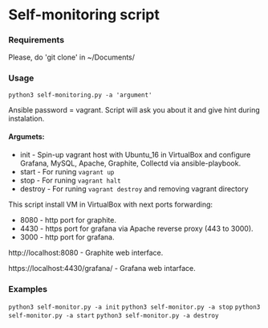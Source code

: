 # Self-monitoring script

### Requirements
Please, do 'git clone' in ~/Documents/

### Usage
`python3 self-monitoring.py -a 'argument' `

Ansible password = vagrant. 
Script will ask you about it and give hint during instalation.

#### Argumets: 
- init - Spin-up vagrant host with Ubuntu_16 in VirtualBox and configure Grafana, MySQL, Apache, Graphite, Collectd via ansible-playbook.
- start - For runing `vagrant up`
- stop - For runing `vagrant halt`
- destroy - For runing `vagrant destroy` and removing vagrant directory

This script install VM in VirtualBox with next ports forwarding:
- 8080 - http port for graphite.
- 4430 - https port for grafana via Apache reverse proxy (443 to 3000).
- 3000 - http port for grafana.

http://localhost:8080 - Graphite web interface.

https://localhost:4430/grafana/ - Grafana web intarface.

### Examples
`python3 self-monitor.py -a init`
`python3 self-monitor.py -a stop`
`python3 self-monitor.py -a start`
`python3 self-monitor.py -a destroy`
